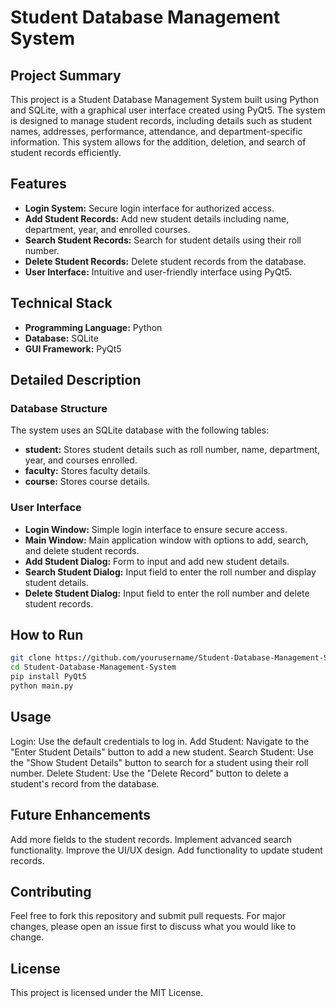# Student Database Management System

## Project Summary
This project is a Student Database Management System built using Python and SQLite, with a graphical user interface created using PyQt5. The system is designed to manage student records, including details such as student names, addresses, performance, attendance, and department-specific information. This system allows for the addition, deletion, and search of student records efficiently.

## Features
- **Login System:** Secure login interface for authorized access.
- **Add Student Records:** Add new student details including name, department, year, and enrolled courses.
- **Search Student Records:** Search for student details using their roll number.
- **Delete Student Records:** Delete student records from the database.
- **User Interface:** Intuitive and user-friendly interface using PyQt5.

## Technical Stack
- **Programming Language:** Python
- **Database:** SQLite
- **GUI Framework:** PyQt5

## Detailed Description
### Database Structure
The system uses an SQLite database with the following tables:
- **student:** Stores student details such as roll number, name, department, year, and courses enrolled.
- **faculty:** Stores faculty details.
- **course:** Stores course details.

### User Interface
- **Login Window:** Simple login interface to ensure secure access.
- **Main Window:** Main application window with options to add, search, and delete student records.
- **Add Student Dialog:** Form to input and add new student details.
- **Search Student Dialog:** Input field to enter the roll number and display student details.
- **Delete Student Dialog:** Input field to enter the roll number and delete student records.

## How to Run
   ```sh
   git clone https://github.com/yourusername/Student-Database-Management-System.git
   cd Student-Database-Management-System
   pip install PyQt5
   python main.py
```
## Usage
Login: Use the default credentials to log in.
Add Student: Navigate to the "Enter Student Details" button to add a new student.
Search Student: Use the "Show Student Details" button to search for a student using their roll number.
Delete Student: Use the "Delete Record" button to delete a student's record from the database.

## Future Enhancements
Add more fields to the student records.
Implement advanced search functionality.
Improve the UI/UX design.
Add functionality to update student records.

## Contributing
Feel free to fork this repository and submit pull requests. For major changes, please open an issue first to discuss what you would like to change.

## License
This project is licensed under the MIT License.
